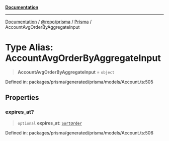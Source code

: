 [**Documentation**](../../../../../README.md)

***

[Documentation](../../../../../README.md) / [@repo/prisma](../../../README.md) / [Prisma](../README.md) / AccountAvgOrderByAggregateInput

# Type Alias: AccountAvgOrderByAggregateInput

> **AccountAvgOrderByAggregateInput** = `object`

Defined in: packages/prisma/generated/prisma/models/Account.ts:505

## Properties

### expires\_at?

> `optional` **expires\_at**: [`SortOrder`](SortOrder.md)

Defined in: packages/prisma/generated/prisma/models/Account.ts:506
